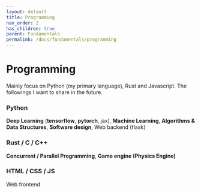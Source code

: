 ```yaml
---
layout: default
title: Programming
nav_order: 2
has_children: true
parent: Fundamentals
permalink: /docs/fundamentals/programming
---
```


# Programming
Mainly focus on Python (my primary language), Rust and Javascript. 
The followings I want to share in the future.

### **Python** 

**Deep Learning** (**tensorflow**, **pytorch**, jax), **Machine Learning**, **Algorithms & Data Structures**, **Software design**, Web backend (flask)

### **Rust** / C / C++
**Concurrent / Parallel Programming**, **Game engine (Physics Engine)**

### HTML / CSS / JS
Web frontend